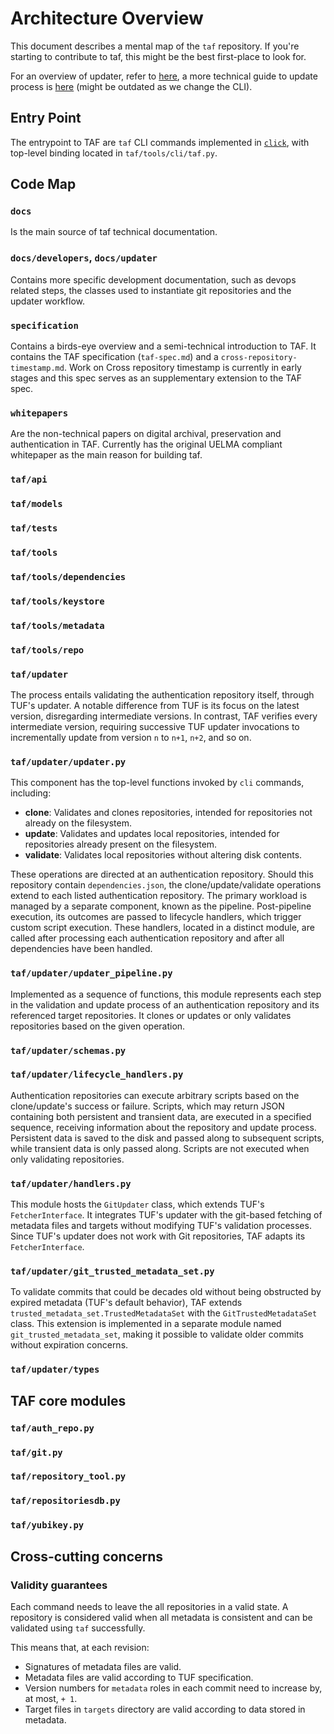 # Architecture Overview

This document describes a mental map of the `taf` repository. If you're starting to contribute to taf, this might be the best first-place to look for.

For an overview of updater, refer to [here](./updater.md), a more technical guide to update process is [here](./updater/update_process.md) (might be outdated as we change the CLI).

## Entry Point

The entrypoint to TAF are `taf` CLI commands implemented in [`click`](https://click.palletsprojects.com/), with top-level binding located in `taf/tools/cli/taf.py`.

## Code Map

### `docs`

 Is the main source of taf technical documentation.

### `docs/developers`, `docs/updater`

 Contains more specific development documentation, such as devops related steps, the classes used to instantiate git repositories and the updater workflow.

### `specification`

 Contains a birds-eye overview and a semi-technical introduction to TAF. It contains the TAF specification (`taf-spec.md`) and a `cross-repository-timestamp.md`. Work on Cross repository timestamp is currently in early stages and this spec serves as an supplementary extension to the TAF spec.

### `whitepapers`

 Are the non-technical papers on digital archival, preservation and authentication in TAF. Currently has the original UELMA compliant whitepaper as the main reason for building taf.

### `taf/api`

### `taf/models`

### `taf/tests`

### `taf/tools`

### `taf/tools/dependencies`

### `taf/tools/keystore`

### `taf/tools/metadata`

### `taf/tools/repo`

### `taf/updater`

The process entails validating the authentication repository itself, through TUF's updater. A notable difference from
TUF is its focus on the latest version, disregarding intermediate versions. In contrast, TAF verifies every intermediate
version, requiring successive TUF updater invocations to incrementally update from version `n` to `n+1`, `n+2`, and so
on.

### `taf/updater/updater.py`

This component has the top-level functions invoked by `cli` commands, including:

  - **clone**: Validates and clones repositories, intended for repositories not already on the filesystem.
  - **update**: Validates and updates local repositories, intended for repositories already present on the filesystem.
  - **validate**: Validates local repositories without altering disk contents.

These operations are directed at an authentication repository. Should this repository contain `dependencies.json`, the
clone/update/validate operations extend to each listed authentication repository. The primary workload is managed by a separate component, known as the pipeline. Post-pipeline execution, its outcomes are passed to lifecycle handlers, which trigger custom script execution. These handlers, located in a distinct module, are called after processing each authentication repository and after all dependencies have been handled.

### `taf/updater/updater_pipeline.py`

Implemented as a sequence of functions, this module represents each step in the validation and update process of an
authentication repository and its referenced target repositories. It clones or updates or only validates repositories
based on the given operation.

### `taf/updater/schemas.py`

### `taf/updater/lifecycle_handlers.py`

Authentication repositories can execute arbitrary scripts based on the clone/update's success or failure. Scripts, which may
return JSON containing both persistent and transient data, are executed in a specified sequence, receiving information
about the repository and update process. Persistent data is saved to the disk and passed along to subsequent scripts, while
transient data is only passed along. Scripts are not executed when only validating repositories.

### `taf/updater/handlers.py`

This module hosts the `GitUpdater` class, which extends TUF's `FetcherInterface`. It integrates TUF's updater with the git-based fetching of metadata files and targets without modifying TUF's validation processes. Since TUF's updater does not work with Git repositories, TAF adapts its `FetcherInterface`.

### `taf/updater/git_trusted_metadata_set.py`

To validate commits that could be decades old without being obstructed by expired metadata (TUF's default behavior), TAF extends `trusted_metadata_set.TrustedMetadataSet` with the `GitTrustedMetadataSet` class. This extension is implemented in a separate module named `git_trusted_metadata_set`, making it possible to validate older commits without expiration concerns.

### `taf/updater/types`

## TAF core modules

### `taf/auth_repo.py`

### `taf/git.py`

### `taf/repository_tool.py`

### `taf/repositoriesdb.py`

### `taf/yubikey.py`

## Cross-cutting concerns

### Validity guarantees

  Each command needs to leave the all repositories in a valid state. A repository is considered valid when all metadata is consistent and can be validated using `taf` successfully.

  This means that, at each revision:

   - Signatures of metadata files are valid.
   - Metadata files are valid according to TUF specification.
   - Version numbers for `metadata` roles in each commit need to increase by, at most, `+ 1`.
   - Target files in `targets` directory are valid according to data stored in metadata.
